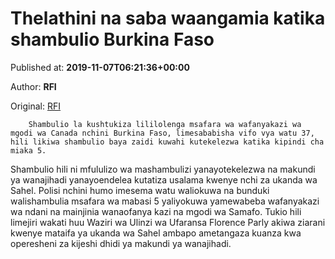 
# Thelathini na saba waangamia katika shambulio Burkina Faso

Published at: **2019-11-07T06:21:36+00:00**

Author: **RFI**

Original: [RFI](http://sw.rfi.fr/afrika/20191107-thelathini-na-saba-waangamia-katika-shambulio-burkina-faso)


        Shambulio la kushtukiza lililolenga msafara wa wafanyakazi wa mgodi wa Canada nchini Burkina Faso, limesababisha vifo vya watu 37, hili likiwa shambulio baya zaidi kuwahi kutekelezwa katika kipindi cha miaka 5.
      
Shambulio hili ni mfululizo wa mashambulizi yanayotekelezwa na makundi ya wanajihadi yanayoendelea kutatiza usalama kwenye nchi za ukanda wa Sahel.
Polisi nchini humo imesema watu waliokuwa na bunduki walishambulia msafara wa mabasi 5 yaliyokuwa yamewabeba wafanyakazi wa ndani na mainjinia wanaofanya kazi na mgodi wa Samafo.
Tukio hili limejiri wakati huu Waziri wa Ulinzi wa Ufaransa Florence Parly akiwa ziarani kwenye mataifa ya ukanda wa Sahel ambapo ametangaza kuanza kwa operesheni za kijeshi dhidi ya makundi ya wanajihadi.
